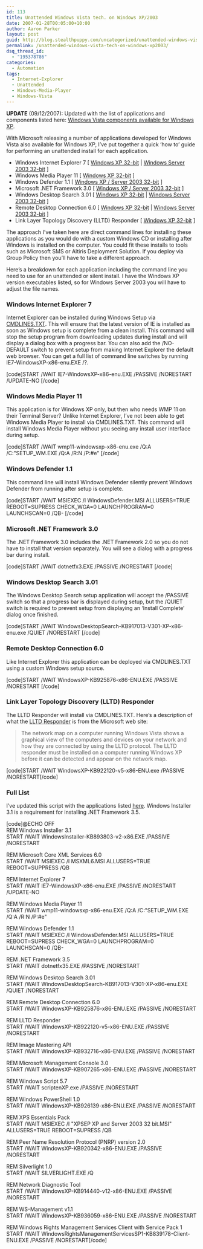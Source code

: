 ```yaml
---
id: 113
title: Unattended Windows Vista tech. on Windows XP/2003
date: 2007-01-28T00:05:00+10:00
author: Aaron Parker
layout: post
guid: http://blog.stealthpuppy.com/uncategorized/unattended-windows-vista-tech-on-windows-xp2003
permalink: /unattended-windows-vista-tech-on-windows-xp2003/
dsq_thread_id:
  - "195378786"
categories:
  - Automation
tags:
  - Internet-Explorer
  - Unattended
  - Windows-Media-Player
  - Windows-Vista
---
```

**UPDATE** (09/12/2007): Updated with the list of applications and components listed here: [Windows Vista components available for Windows XP](http://stealthpuppy.com/windows/windows-vista-components-available-for-windows-xp).

With Microsoft releasing a number of applications developed for Windows Vista also available for Windows XP, I&#8217;ve put together a quick &#8216;how to&#8217; guide for performing an unattended install for each application.

  * Windows Internet Explorer 7 [ [Windows XP 32-bit](http://download.microsoft.com/download/3/8/8/38889dc1-848c-4bf2-8335-86c573ad86d9/IE7-WindowsXP-x86-enu.exe) | [Windows Server 2003 32-bit](http://download.microsoft.com/download/d/1/3/d1346f12-f3a0-4ac6-8f5c-2bea2a184957/IE7-WindowsServer2003-x86-enu.exe) ]
  * Windows Media Player 11 [ [Windows XP 32-bit](http://download.microsoft.com/download/0/9/5/0953e553-3bb6-44b1-8973-106f1b7e5049/wmp11-windowsxp-x86-enu.exe) ]
  * Windows Defender 1.1 [ [Windows XP / Server 2003 32-bit](http://download.microsoft.com/download/e/d/0/ed099d5e-dc60-4740-8747-1c72f053b800/WindowsDefender.msi) ]
  * Microsoft .NET Framework 3.0 [ [Windows XP / Server 2003 32-bit](http://go.microsoft.com/fwlink/?LinkId=70848) ]
  * Windows Desktop Search 3.01 [ [Windows XP 32-bit](http://www.microsoft.com/downloads/info.aspx?na=90&p=&SrcDisplayLang=en&SrcCategoryId=&SrcFamilyId=738fc2de-49b9-4e69-9227-2206277ab7c9&u=http%3a%2f%2fdownload.microsoft.com%2fdownload%2f9%2fb%2fd%2f9bd9c91f-7a74-4084-9198-49d2cfab7947%2fWindowsDesktopSearch-KB917013-V301-XP-x86-enu.exe) | [Windows Server 2003 32-bit](http://www.microsoft.com/downloads/info.aspx?na=90&p=&SrcDisplayLang=en&SrcCategoryId=&SrcFamilyId=0e0423b4-d396-4986-a1bb-793122fcc65d&u=http%3a%2f%2fdownload.microsoft.com%2fdownload%2fa%2f9%2f0%2fa904410d-f3ed-4422-97b3-f5cff7c1eecc%2fWindowsDesktopSearch-KB917013-V301-Srv2K3-x86-enu.exe) ]
  * Remote Desktop Connection 6.0 [ [Windows XP 32-bit](http://download.microsoft.com/download/7/0/9/709358f0-4d6e-4d0d-bd41-9dde83446fed/WindowsXP-KB925876-x86-ENU.exe) | [Windows Server 2003 32-bit](http://download.microsoft.com/download/8/8/7/8879aabf-6352-4ffe-a65a-11b3f70eb6eb/WindowsServer2003-KB925876-x86-ENU.exe) ]
  * Link Layer Topology Discovery (LLTD) Responder [ [Windows XP 32-bit](http://download.microsoft.com/download/0/5/f/05fc30db-e7af-4488-a3a8-23999328e4bd/WindowsXP-KB922120-v5-x86-ENU.exe) ]

The approach I&#8217;ve taken here are direct command lines for installing these applications as you would do with a custom Windows CD or installing after Windows is installed on the computer. You could fit these installs to tools such as Microsoft SMS or Altiris Deployment Solution. If you deploy via Group Policy then you&#8217;ll have to take a different approach.

Here&#8217;s a breakdown for each application including the command line you need to use for an unattended or silent install. I have the Windows XP version executables listed, so for Windows Server 2003 you will have to adjust the file names.

### Windows Internet Explorer 7

Internet Explorer can be installed during Windows Setup via [CMDLINES.TXT](http://www.microsoft.com/technet/technetmag/issues/2006/05/TechniquesForSimp/default.aspx). This will ensure that the latest version of IE is installed as soon as Windows setup is complete from a clean install. This command will stop the setup program from downloading updates during install and will display a dialog box with a progress bar. You can also add the /NO-DEFAULT switch to prevent setup from making Internet Explorer the default web browser. You can get a full list of command line switches by running IE7-WindowsXP-x86-enu.EXE /?.

[code]START /WAIT IE7-WindowsXP-x86-enu.EXE /PASSIVE /NORESTART /UPDATE-NO [/code]

### Windows Media Player 11

This application is for Windows XP only, but then who needs WMP 11 on their Terminal Server? Unlike Internet Explorer, I&#8217;ve not been able to get Windows Media Player to install via CMDLINES.TXT. This command will install Windows Media Player without you seeing any install user interface during setup.

[code]START /WAIT wmp11-windowsxp-x86-enu.exe /Q:A /C:"SETUP_WM.EXE /Q:A /R:N /P:#e" [/code]

### Windows Defender 1.1

This command line will install Windows Defender silently prevent Windows Defender from running after setup is complete.

[code]START /WAIT MSIEXEC /I WindowsDefender.MSI ALLUSERS=TRUE REBOOT=SUPRESS CHECK_WGA=0 LAUNCHPROGRAM=0 LAUNCHSCAN=0 /QB- [/code]

### Microsoft .NET Framework 3.0

The .NET Framework 3.0 includes the .NET Framework 2.0 so you do not have to install that version separately. You will see a dialog with a progress bar during install.

[code]START /WAIT dotnetfx3.EXE /PASSIVE /NORESTART [/code]

### Windows Desktop Search 3.01

The Windows Desktop Search setup application will accept the /PASSIVE switch so that a progress bar is displayed during setup, but the /QUIET switch is required to prevent setup from displaying an &#8216;Install Complete&#8217; dialog once finished.

[code]START /WAIT WindowsDesktopSearch-KB917013-V301-XP-x86-enu.exe /QUIET /NORESTART [/code]

### Remote Desktop Connection 6.0

Like Internet Explorer this application can be deployed via CMDLINES.TXT using a custom Windows setup source.

[code]START /WAIT WindowsXP-KB925876-x86-ENU.EXE /PASSIVE /NORESTART [/code]

### Link Layer Topology Discovery (LLTD) Responder

The LLTD Responder will install via CMDLINES.TXT. Here&#8217;s a description of what the [LLTD Responder](http://support.microsoft.com/?kbid=922120) is from the Microsoft web site:

> The network map on a computer running Windows Vista shows a graphical view of the computers and devices on your network and how they are connected by using the LLTD protocol. The LLTD responder must be installed on a computer running Windows XP before it can be detected and appear on the network map.

[code]START /WAIT WindowsXP-KB922120-v5-x86-ENU.exe /PASSIVE /NORESTART[/code]

### Full List

I&#8217;ve updated this script with the applications listed [here](http://stealthpuppy.com/windows/windows-vista-components-available-for-windows-xp). Windows Installer 3.1 is a requirement for installing .NET Framework 3.5.

[code]@ECHO OFF  
REM Windows Installer 3.1  
START /WAIT WindowsInstaller-KB893803-v2-x86.EXE /PASSIVE /NORESTART

REM Microsoft Core XML Services 6.0  
START /WAIT MSIEXEC /I MSXML6.MSI ALLUSERS=TRUE REBOOT=SUPPRESS /QB

REM Internet Explorer 7  
START /WAIT IE7-WindowsXP-x86-enu.EXE /PASSIVE /NORESTART /UPDATE-NO

REM Windows Media Player 11  
START /WAIT wmp11-windowsxp-x86-enu.EXE /Q:A /C:"SETUP_WM.EXE /Q:A /R:N /P:#e"

REM Windows Defender 1.1  
START /WAIT MSIEXEC /I WindowsDefender.MSI ALLUSERS=TRUE REBOOT=SUPRESS CHECK_WGA=0 LAUNCHPROGRAM=0 LAUNCHSCAN=0 /QB-

REM .NET Framework 3.5  
START /WAIT dotnetfx35.EXE /PASSIVE /NORESTART

REM Windows Desktop Search 3.01  
START /WAIT WindowsDesktopSearch-KB917013-V301-XP-x86-enu.EXE /QUIET /NORESTART

REM Remote Desktop Connection 6.0  
START /WAIT WindowsXP-KB925876-x86-ENU.EXE /PASSIVE /NORESTART

REM LLTD Responder  
START /WAIT WindowsXP-KB922120-v5-x86-ENU.EXE /PASSIVE /NORESTART

REM Image Mastering API  
START /WAIT WindowsXP-KB932716-x86-ENU.EXE /PASSIVE /NORESTART

REM Microsoft Management Console 3.0  
START /WAIT WindowsXP-KB907265-x86-ENU.EXE /PASSIVE /NORESTART

REM Windows Script 5.7  
START /WAIT scriptenXP.exe /PASSIVE /NORESTART

REM Windows PowerShell 1.0  
START /WAIT WindowsXP-KB926139-x86-ENU.EXE /PASSIVE /NORESTART

REM XPS Essentials Pack  
START /WAIT MSIEXEC /I "XPSEP XP and Server 2003 32 bit.MSI" ALLUSERS=TRUE REBOOT=SUPRESS /QB

REM Peer Name Resolution Protocol (PNRP) version 2.0  
START /WAIT WindowsXP-KB920342-x86-ENU.EXE /PASSIVE /NORESTART

REM Silverlight 1.0  
START /WAIT SILVERLIGHT.EXE /Q

REM Network Diagnostic Tool  
START /WAIT WindowsXP-KB914440-v12-x86-ENU.EXE /PASSIVE /NORESTART

REM WS-Management v1.1  
START /WAIT WindowsXP-KB936059-x86-ENU.EXE /PASSIVE /NORESTART

REM Windows Rights Management Services Client with Service Pack 1  
START /WAIT WindowsRightsManagementServicesSP1-KB839178-Client-ENU.EXE /PASSIVE /NORESTART[/code]